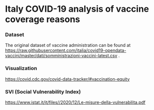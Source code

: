 # Italy COVID-19 analysis of vaccine coverage reasons


### Dataset
The original dataset of vaccine administration can be found at https://raw.githubusercontent.com/italia/covid19-opendata-vaccini/master/dati/somministrazioni-vaccini-latest.csv .

### Visualization
https://covid.cdc.gov/covid-data-tracker/#vaccination-equity

### SVI (Social Vulnerability Index)
https://www.istat.it/it/files//2020/12/Le-misure-della-vulnerabilita.pdf

